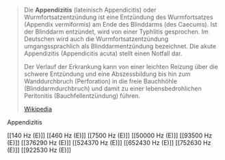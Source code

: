 > Die **Appendizitis** (lateinisch Appendicitis) oder Wurmfortsatzentzündung ist eine Entzündung des Wurmfortsatzes (Appendix vermiformis) am Ende des Blinddarms (des Caecums). Ist der Blinddarm entzündet, wird von einer Typhlitis gesprochen. Im Deutschen wird auch die Wurmfortsatzentzündung umgangssprachlich als Blinddarmentzündung bezeichnet. Die akute Appendizitis (Appendicitis acuta) stellt einen Notfall dar.
>
> Der Verlauf der Erkrankung kann von einer leichten Reizung über die schwere Entzündung und eine Abszessbildung bis hin zum Wanddurchbruch (Perforation) in die freie Bauchhöhle (Blinddarmdurchbruch) und damit zu einer lebensbedrohlichen Peritonitis (Bauchfellentzündung) führen.
>
> [Wikipedia](https://de.wikipedia.org/wiki/Appendizitis)

Appendizitis

[[140 Hz (E)]]
[[460 Hz (E)]]
[[7500 Hz (E)]]
[[50000 Hz (E)]]
[[93500 Hz (E)]]
[[376290 Hz (E)]]
[[524370 Hz (E)]]
[[652430 Hz (E)]]
[[752630 Hz (E)]]
[[922530 Hz (E)]]